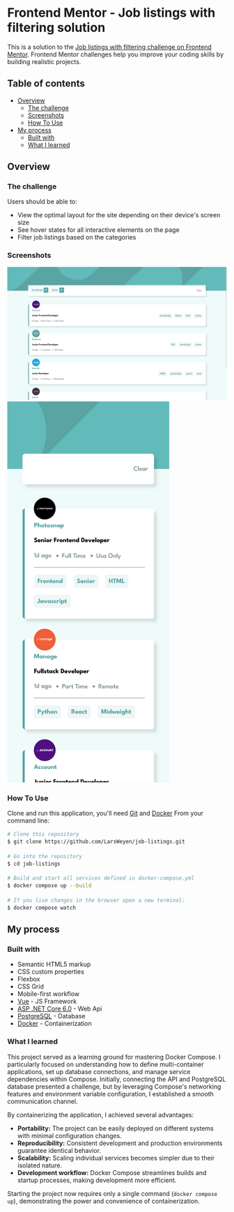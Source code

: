 # Frontend Mentor - Job listings with filtering solution

This is a solution to the [Job listings with filtering challenge on Frontend Mentor](https://www.frontendmentor.io/challenges/job-listings-with-filtering-ivstIPCt). Frontend Mentor challenges help you improve your coding skills by building realistic projects. 

## Table of contents

- [Overview](#overview)
  - [The challenge](#the-challenge)
  - [Screenshots](#screenshots)
  - [How To Use](#how-to-use)
- [My process](#my-process)
  - [Built with](#built-with)
  - [What I learned](#what-i-learned)


## Overview

### The challenge

Users should be able to:

- View the optimal layout for the site depending on their device's screen size
- See hover states for all interactive elements on the page
- Filter job listings based on the categories

### Screenshots

<img src="assets/desktop-screenshot.png" alt="Image of UI on desktop" width="1440"/>
<img src="assets/mobile-screenshot.png" alt="Image of UI on mobile" width="372"/>

### How To Use

Clone and run this application, you'll need [Git](https://git-scm.com) and [Docker](https://www.docker.com/) From your command line:

```bash
# Clone this repository
$ git clone https://github.com/LarsWeyen/job-listings.git

# Go into the repository
$ cd job-listings

# Build and start all services defined in docker-compose.yml
$ docker compose up --build

# If you live changes in the browser open a new terminal:
$ docker compose watch
```

## My process

### Built with

- Semantic HTML5 markup
- CSS custom properties
- Flexbox
- CSS Grid
- Mobile-first workflow
- [Vue](https://vuejs.org/) - JS Framework
- [ASP .NET Core 6.0](https://dotnet.microsoft.com/en-us/apps/aspnet) - Web Api
- [PostgreSQL](https://www.postgresql.org/) - Database
- [Docker](https://www.docker.com/) - Containerization

### What I learned

This project served as a learning ground for mastering Docker Compose. I particularly focused on understanding how to define multi-container applications, set up database connections, and manage service dependencies within Compose. Initially, connecting the API and PostgreSQL database presented a challenge, but by leveraging Compose's networking features and environment variable configuration, I established a smooth communication channel.

By containerizing the application, I achieved several advantages:

- **Portability:** The project can be easily deployed on different systems with minimal configuration changes.
- **Reproducibility:** Consistent development and production environments guarantee identical behavior.
- **Scalability:** Scaling individual services becomes simpler due to their isolated nature.
- **Development workflow:** Docker Compose streamlines builds and startup processes, making development more efficient.

Starting the project now requires only a single command (`docker compose up`), demonstrating the power and convenience of containerization.

